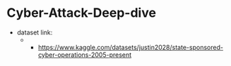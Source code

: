 # Cyber-Attack-Deep-dive

* dataset link: 
    * * https://www.kaggle.com/datasets/justin2028/state-sponsored-cyber-operations-2005-present